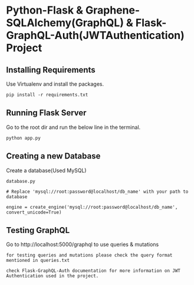 # Python-Flask & Graphene-SQLAlchemy(GraphQL) & Flask-GraphQL-Auth(JWTAuthentication) Project


## Installing Requirements
Use Virtualenv and install the packages.
```
pip install -r requirements.txt
```
## Running Flask Server
Go to the root dir and run the below line in the terminal.
```
python app.py
```
## Creating a new Database
Create a database(Used MySQL)
```
database.py

# Replace 'mysql://root:password@localhost/db_name' with your path to database

engine = create_engine('mysql://root:password@localhost/db_name', convert_unicode=True)

```
## Testing GraphQL
Go to http://localhost:5000/graphql to use queries & mutations 

```
for testing queries and mutations please check the query format mentioned in queries.txt
```

```
check Flask-GraphQL-Auth documentation for more information on JWT Authentication used in the project.

```

